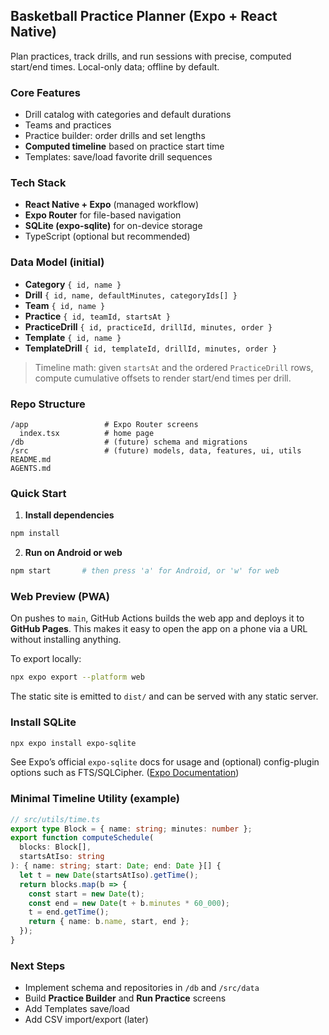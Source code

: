 ## Basketball Practice Planner (Expo + React Native)

Plan practices, track drills, and run sessions with precise, computed start/end times. Local-only data; offline by default.

### Core Features

* Drill catalog with categories and default durations
* Teams and practices
* Practice builder: order drills and set lengths
* **Computed timeline** based on practice start time
* Templates: save/load favorite drill sequences

### Tech Stack

* **React Native + Expo** (managed workflow)
* **Expo Router** for file-based navigation
* **SQLite (expo-sqlite)** for on-device storage
* TypeScript (optional but recommended)

### Data Model (initial)

* **Category** `{ id, name }`
* **Drill** `{ id, name, defaultMinutes, categoryIds[] }`
* **Team** `{ id, name }`
* **Practice** `{ id, teamId, startsAt }`
* **PracticeDrill** `{ id, practiceId, drillId, minutes, order }`
* **Template** `{ id, name }`
* **TemplateDrill** `{ id, templateId, drillId, minutes, order }`

> Timeline math: given `startsAt` and the ordered `PracticeDrill` rows, compute cumulative offsets to render start/end times per drill.

### Repo Structure

```
/app                 # Expo Router screens
  index.tsx          # home page
/db                  # (future) schema and migrations
/src                 # (future) models, data, features, ui, utils
README.md
AGENTS.md
```

### Quick Start

1. **Install dependencies**

```bash
npm install
```

2. **Run on Android or web**

```bash
npm start       # then press 'a' for Android, or 'w' for web
```

### Web Preview (PWA)

On pushes to `main`, GitHub Actions builds the web app and deploys it to **GitHub Pages**.
This makes it easy to open the app on a phone via a URL without installing anything.

To export locally:

```bash
npx expo export --platform web
```

The static site is emitted to `dist/` and can be served with any static server.

### Install SQLite

```bash
npx expo install expo-sqlite
```

See Expo’s official `expo-sqlite` docs for usage and (optional) config-plugin options such as FTS/SQLCipher. ([Expo Documentation][5])

### Minimal Timeline Utility (example)

```ts
// src/utils/time.ts
export type Block = { name: string; minutes: number };
export function computeSchedule(
  blocks: Block[],
  startsAtIso: string
): { name: string; start: Date; end: Date }[] {
  let t = new Date(startsAtIso).getTime();
  return blocks.map(b => {
    const start = new Date(t);
    const end = new Date(t + b.minutes * 60_000);
    t = end.getTime();
    return { name: b.name, start, end };
  });
}
```

### Next Steps

* Implement schema and repositories in `/db` and `/src/data`
* Build **Practice Builder** and **Run Practice** screens
* Add Templates save/load
* Add CSV import/export (later)

[1]: https://nodejs.org/en/download?utm_source=chatgpt.com "Download Node.js®"
[2]: https://docs.expo.dev/more/create-expo/?utm_source=chatgpt.com "create-expo-app - Expo Documentation"
[3]: https://reactnative.dev/docs/running-on-device?utm_source=chatgpt.com "Running On Device - React Native"
[4]: https://docs.expo.dev/get-started/set-up-your-environment/?utm_source=chatgpt.com "Set up your environment - Expo Documentation"
[5]: https://docs.expo.dev/versions/latest/sdk/sqlite/?utm_source=chatgpt.com "SQLite - Expo Documentation"
